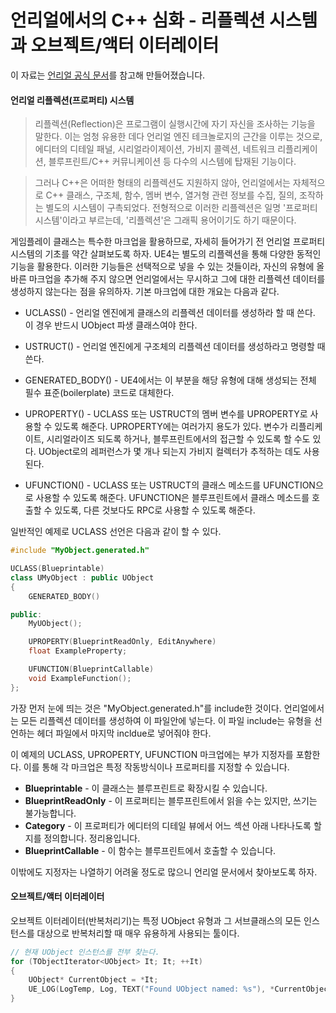 # 언리얼에서의 C++ 심화 - 리플렉션 시스템과 오브젝트/액터 이터레이터



이 자료는 [언리얼 공식 문서](http://api.unrealengine.com/KOR/Programming/Introduction/index.html)를 참고해 만들어졌습니다.



#### 언리얼 리플렉션(프로퍼티) 시스템



> 리플렉션(Reflection)은 프로그램이 실행시간에 자기 자신을 조사하는 기능을 말한다. 이는 엄청 유용한 데다 언리얼 엔진 테크놀로지의 근간을 이루는 것으로, 에디터의 디테일 패널, 시리얼라이제이션, 가비지 콜렉션, 네트워크 리플리케이션, 블루프린트/C++ 커뮤니케이션 등 다수의 시스템에 탑재된 기능이다.

> 그러나 C++은 어떠한 형태의 리플렉션도 지원하지 않아, 언리얼에서는 자체적으로 C++ 클래스, 구조체, 함수, 멤버 변수, 열거형 관련 정보를 수집, 질의, 조작하는 별도의 시스템이 구촉되었다. 전형적으로 이러한 리플렉션은 일명 '프로퍼티 시스템'이라고 부르는데, '리플렉션'은 그래픽 용어이기도 하기 때문이다.



게임플레이 클래스는 특수한 마크업을 활용하므로, 자세히 들어가기 전 언리얼 프로퍼티 시스템의 기초를 약간 살펴보도록 하자. UE4는 별도의 리플렉션을 통해 다양한 동적인 기능을 활용한다. 이러한 기능들은 선택적으로 넣을 수 있는 것들이라, 자신의 유형에 올바른 마크업을 추가해 주지 않으면 언리얼에서는 무시하고 그에 대한 리플렉션 데이터를 생성하지 않는다는 점을 유의하자. 기본 마크업에 대한 개요는 다음과 같다.



* UCLASS() - 언리얼 엔진에게 클래스의 리플렉션 데이터를 생성하라 할 때 쓴다. 이 경우 반드시 UObject 파생 클래스여야 한다.

* USTRUCT() - 언리얼 엔진에게 구조체의 리플렉션 데이터를 생성하라고 명령할 때 쓴다.
* GENERATED_BODY() - UE4에서는 이 부분을 해당 유형에 대해 생성되는 전체 필수 표준(boilerplate) 코드로 대체한다.
* UPROPERTY() - UCLASS 또는 USTRUCT의 멤버 변수를 UPROPERTY로 사용할 수 있도록 해준다. UPROPERTY에는 여러가지 용도가 있다. 변수가 리플리케이트, 시리얼라이즈 되도록 하거나, 블루프린트에서의 접근할 수 있도록 할 수도 있다. UObject로의 레퍼런스가 몇 개나 되는지 가비지 컬렉터가 추적하는 데도 사용된다.
* UFUNCTION() - UCLASS 또는 USTRUCT의 클래스 메소드를 UFUNCTION으로 사용할 수 있도록 해준다. UFUNCTION은 블루프린트에서 클래스 메소드를 호출할 수 있도록, 다른 것보다도 RPC로 사용할 수 있도록 해준다.



일반적인 예제로 UCLASS 선언은 다음과 같이 할 수 있다.

```c++
#include "MyObject.generated.h"

UCLASS(Blueprintable)
class UMyObject : public UObject
{
    GENERATED_BODY()

public:
    MyUObject();

    UPROPERTY(BlueprintReadOnly, EditAnywhere)
    float ExampleProperty;

    UFUNCTION(BlueprintCallable)
    void ExampleFunction();
};
```





가장 먼저 눈에 띄는 것은 "MyObject.generated.h"를 include한 것이다. 언리얼에서는 모든 리플렉션 데이터를 생성하여 이 파일안에 넣는다. 이 파일 include는 유형을 선언하는 헤더 파일에서 마지막 incldue로 넣어줘야 한다.

이 예제의 UCLASS, UPROPERTY, UFUNCTION 마크업에는 부가 지정자를 포함한다. 이를 통해 각 마크업은 특정 작동방식이나 프로퍼티를 지정할 수 있습니다.

- **Blueprintable** - 이 클래스는 블루프린트로 확장시킬 수 있습니다.
- **BlueprintReadOnly** - 이 프로퍼티는 블루프린트에서 읽을 수는 있지만, 쓰기는 불가능합니다.
- **Category** - 이 프로퍼티가 에디터의 디테일 뷰에서 어느 섹션 아래 나타나도록 할지를 정의합니다. 정리용입니다.
- **BlueprintCallable** - 이 함수는 블루프린트에서 호출할 수 있습니다.

이밖에도 지정자는 나열하기 어려울 정도로 많으니 언리얼 문서에서 찾아보도록 하자.



#### 오브젝트/액터 이터레이터

오브젝트 이터레이터(반복처리기)는 특정 UObject 유형과 그 서브클래스의 모든 인스턴스를 대상으로 반복처리할 때 매우 유용하게 사용되는 툴이다.



```c++
// 현재 UObject 인스턴스를 전부 찾는다.
for (TObjectIterator<UObject> It; It; ++It)
{
    UObject* CurrentObject = *It;
    UE_LOG(LogTemp, Log, TEXT("Found UObject named: %s"), *CurrentObject->GetName());
}
```